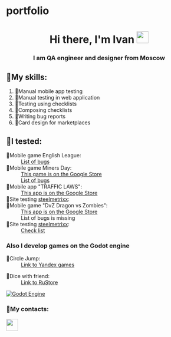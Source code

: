 # portfolio
<h1 align="center">Hi there, I'm Ivan
<img src="https://github.com/blackcater/blackcater/raw/main/images/Hi.gif" height="32"/></h1>
<h3 align="center">I am QA engineer and designer from Moscow</h3>

<h2>🔨My skills:</h2>

<ol class="rounded">
  <li><a>🔹Manual mobile app testing</a></li>
  <li><a>🔹Manual testing in web application</a></li>
  <li><a>🔹Testing using checklists</a></li>
  <li><a>🔹Composing checklists</a></li>
  <li><a>🔹Writing bug reports</a></li>
  <li><a>🔹Card design for marketplaces</a></li>
</ol>



<h2>🔶I tested:</h2>
<dl>
  <dt>🔸Mobile game English League:</dt>
    <dd><a href="https://docs.google.com/spreadsheets/d/1o1jBDmGeG0afHtMT-UVs1XQZwEV_BhaJGic2JfuMjPU/edit?usp=sharing">List of bugs</a></dd>
  <dt>🔸Mobile game Miners Day:</dt>
    <dd><a href="https://play.google.com/store/apps/details?id=com.gamwill.minersday">This game is on the Google Store</a></dd>
    <dd><a href="https://github.com/JeanIvanyu/portfolio/blob/main/Miners%20Day.txt">List of bugs</a></dd>
  <dt>🔸Mobile app "TRAFFIC LAWS":</dt>
    <dd><a href="https://play.google.com/store/apps/details?id=ru.asa.pdd.android.app">This app is on the Google Store</a></dd>
  <dt>🔸Site testing <a href="https://deverp.steelmetrixx.ru/">steelmetrixx</a>:</dt>
  <dt>🔸Mobile game "DvZ Dragon vs Zombies":</dt>
    <dd><a href="https://play.google.com/store/apps/details?id=com.kodini.games.dvz.dragon.with.wizard.vs.zombies.afk.idle.rpg">This app is on the Google Store</a></dd>
    <dd><a>List of bugs is missing</a></dd>
  <dt>🔸Site testing <a href="https://deverp.steelmetrixx.ru/">steelmetrixx</a>:</dt>
    <dd><a href="https://docs.google.com/spreadsheets/d/1LAHt8ar38fO3SkiMLe-rI8G9aWVDV_eNWMDqcr76aEM/edit?usp=sharing">Сheck list</a></dd>
</dl>
<h3 align="left">Also I develop games on the Godot engine</h3>
<dl>
  <dt>🔸Circle Jump:</dt>
    <dd><a href="https://yandex.ru/games/app/238898?lang=ru">Link to Yandex games</a></dd>
</dl>
<dl>
  <dt>🔸Dice with friend:</dt>
    <dd><a href="https://apps.rustore.ru/app/org.godotengine.dicewithfriend">Link to RuStore</a></dd>
</dl>

<a href="https://godotengine.org/">![Godot Engine](https://img.shields.io/badge/GODOT-%23FFFFFF.svg?style=for-the-badge&logo=godot-engine)</a>

<h3 align="left">💬My contacts:</h3>

<a href="https://t.me/jeanivanyu"><img src="https://img.shields.io/badge/Telegram-2CA5E0?style=for-the-badge&logo=telegram&logoColor=white" height="32"/></a>

